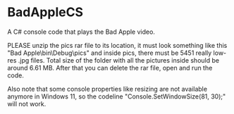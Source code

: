 # BadAppleCS
A C# console code that plays the Bad Apple video.

PLEASE unzip the pics rar file to its location, it must look something like this "Bad Apple\bin\Debug\pics" and inside pics, there must be 5451 really low-res .jpg files. Total size of the folder with all the pictures inside should be around 6.61 MB. After that you can delete the rar file, open and run the code.

Also note that some console properties like resizing are not available anymore in Windows 11, so the codeline "Console.SetWindowSize(81, 30);" will not work.
